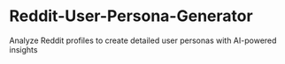 # Reddit-User-Persona-Generator
Analyze Reddit profiles to create detailed user personas with AI-powered insights
